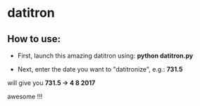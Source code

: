 # datitron

## How to use:

* First, launch this amazing datitron using:
  **python datitron.py**

* Next, enter the date you want to "datitronize", e.g.:
**731.5**

will give you
**731.5  ->  4 8 2017**

awesome !!!
